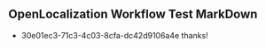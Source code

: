 ## OpenLocalization Workflow Test MarkDown
* 30e01ec3-71c3-4c03-8cfa-dc42d9106a4e 
thanks!<!--HONumber=Jul16_HO2-->
